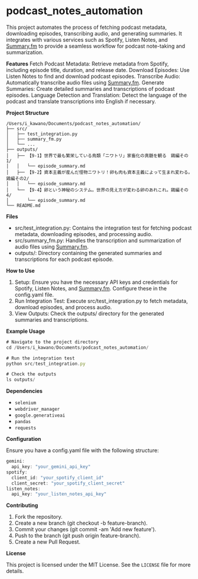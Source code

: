 # podcast_notes_automation

This project automates the process of fetching podcast metadata, downloading episodes, transcribing audio, and generating summaries. It integrates with various services such as Spotify, Listen Notes, and [Summary.fm](http://summary.fm/) to provide a seamless workflow for podcast note-taking and summarization.

**Features**
Fetch Podcast Metadata: Retrieve metadata from Spotify, including episode title, duration, and release date.
Download Episodes: Use Listen Notes to find and download podcast episodes.
Transcribe Audio: Automatically transcribe audio files using [Summary.fm](http://summary.fm/).
Generate Summaries: Create detailed summaries and transcriptions of podcast episodes.
Language Detection and Translation: Detect the language of the podcast and translate transcriptions into English if necessary.

**Project Structure**

```
/Users/i_kawano/Documents/podcast_notes_automation/
├── src/
│   ├── test_integration.py
│   ├── summary_fm.py
│   └── ...
├── outputs/
│   ├── 【9-1】世界で最も繁栄している鳥類「ニワトリ」家畜化の真髄を観る　鶏編その1/
│   │   └── episode_summary.md
│   ├── 【9-2】資本主義が産んだ怪物ニワトリ！卵も肉も資本主義によって生まれ変わる。　鶏編その2/
│   │   └── episode_summary.md
│   └── 【9-4】卵という神秘のシステム。世界の見え方が変わる卵のあれこれ。鶏編その4/
│       └── episode_summary.md
└── README.md

```

**Files**

- src/test_integration.py: Contains the integration test for fetching podcast metadata, downloading episodes, and processing audio.
- src/summary_fm.py: Handles the transcription and summarization of audio files using [Summary.fm](http://summary.fm/).
- outputs/: Directory containing the generated summaries and transcriptions for each podcast episode.

**How to Use**

1. Setup: Ensure you have the necessary API keys and credentials for Spotify, Listen Notes, and [Summary.fm](http://summary.fm/). Configure these in the config.yaml file.
2. Run Integration Test: Execute src/test_integration.py to fetch metadata, download episodes, and process audio.
3. View Outputs: Check the outputs/ directory for the generated summaries and transcriptions.

**Example Usage**

```jsx
# Navigate to the project directory
cd /Users/i_kawano/Documents/podcast_notes_automation/

# Run the integration test
python src/test_integration.py

# Check the outputs
ls outputs/
```

**Dependencies**

- `selenium`
- `webdriver_manager`
- `google.generativeai`
- `pandas`
- `requests`

**Configuration**

Ensure you have a config.yaml file with the following structure:

```jsx
gemini:
  api_key: "your_gemini_api_key"
spotify:
  client_id: "your_spotify_client_id"
  client_secret: "your_spotify_client_secret"
listen_notes:
  api_key: "your_listen_notes_api_key"
```

**Contributing**

1. Fork the repository.
2. Create a new branch (git checkout -b feature-branch).
3. Commit your changes (git commit -am 'Add new feature').
4. Push to the branch (git push origin feature-branch).
5. Create a new Pull Request.

**License**

This project is licensed under the MIT License. See the `LICENSE` file for more details.